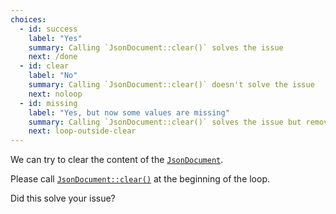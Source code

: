 ```yaml
---
choices:
  - id: success
    label: "Yes"
    summary: Calling `JsonDocument::clear()` solves the issue
    next: /done
  - id: clear
    label: "No"
    summary: Calling `JsonDocument::clear()` doesn't solve the issue
    next: noloop
  - id: missing
    label: "Yes, but now some values are missing"
    summary: Calling `JsonDocument::clear()` solves the issue but removes other values
    next: loop-outside-clear
---
```


We can try to clear the content of the [`JsonDocument`](/v6/api/jsondocument/).

Please call [`JsonDocument::clear()`](/v6/api/jsondocument/clear/) at the beginning of the loop.

Did this solve your issue?